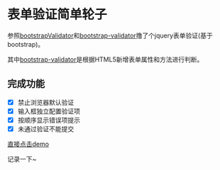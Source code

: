 # 表单验证简单轮子

参照[bootstrapValidator](https://cdn.bootcss.com/bootstrap-validator/0.5.3/js/bootstrapValidator.js)和[bootstrap-validator](https://github.com/1000hz/bootstrap-validator/blob/master/js/validator.js)撸了个jquery表单验证(基于bootstrap)。

其中[bootstrap-validator](https://github.com/1000hz/bootstrap-validator/blob/master/js/validator.js)是根据HTML5新增表单属性和方法进行判断。

## 完成功能

- [x] 禁止浏览器默认验证
- [x] 输入框独立配置验证项
- [x] 按顺序显示错误项提示
- [x] 未通过验证不能提交

[直接点击demo](http://htmlpreview.github.io/?https://github.com/ChenXiaoMian/demo/blob/master/mValidate/index.html)

记录一下~